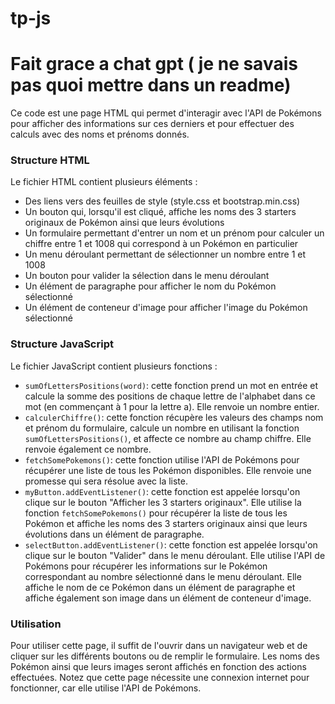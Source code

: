 # tp-js

# Fait grace a chat gpt ( je ne savais pas quoi mettre dans un readme)

Ce code est une page HTML qui permet d'interagir avec l'API de Pokémons pour afficher des informations sur ces derniers et pour effectuer des calculs avec des noms et prénoms donnés.
### Structure HTML

Le fichier HTML contient plusieurs éléments :
- Des liens vers des feuilles de style (style.css et bootstrap.min.css)
- Un bouton qui, lorsqu'il est cliqué, affiche les noms des 3 starters originaux de Pokémon ainsi que leurs évolutions
- Un formulaire permettant d'entrer un nom et un prénom pour calculer un chiffre entre 1 et 1008 qui correspond à un Pokémon en particulier
- Un menu déroulant permettant de sélectionner un nombre entre 1 et 1008
- Un bouton pour valider la sélection dans le menu déroulant
- Un élément de paragraphe pour afficher le nom du Pokémon sélectionné
- Un élément de conteneur d'image pour afficher l'image du Pokémon sélectionné
### Structure JavaScript

Le fichier JavaScript contient plusieurs fonctions : 
- `sumOfLettersPositions(word)`: cette fonction prend un mot en entrée et calcule la somme des positions de chaque lettre de l'alphabet dans ce mot (en commençant à 1 pour la lettre a). Elle renvoie un nombre entier. 
- `calculerChiffre()`: cette fonction récupère les valeurs des champs nom et prénom du formulaire, calcule un nombre en utilisant la fonction `sumOfLettersPositions()`, et affecte ce nombre au champ chiffre. Elle renvoie également ce nombre. 
- `fetchSomePokemons()`: cette fonction utilise l'API de Pokémons pour récupérer une liste de tous les Pokémon disponibles. Elle renvoie une promesse qui sera résolue avec la liste. 
- `myButton.addEventListener()`: cette fonction est appelée lorsqu'on clique sur le bouton "Afficher les 3 starters originaux". Elle utilise la fonction `fetchSomePokemons()` pour récupérer la liste de tous les Pokémon et affiche les noms des 3 starters originaux ainsi que leurs évolutions dans un élément de paragraphe. 
- `selectButton.addEventListener()`: cette fonction est appelée lorsqu'on clique sur le bouton "Valider" dans le menu déroulant. Elle utilise l'API de Pokémons pour récupérer les informations sur le Pokémon correspondant au nombre sélectionné dans le menu déroulant. Elle affiche le nom de ce Pokémon dans un élément de paragraphe et affiche également son image dans un élément de conteneur d'image.
### Utilisation

Pour utiliser cette page, il suffit de l'ouvrir dans un navigateur web et de cliquer sur les différents boutons ou de remplir le formulaire. Les noms des Pokémon ainsi que leurs images seront affichés en fonction des actions effectuées. Notez que cette page nécessite une connexion internet pour fonctionner, car elle utilise l'API de Pokémons.
